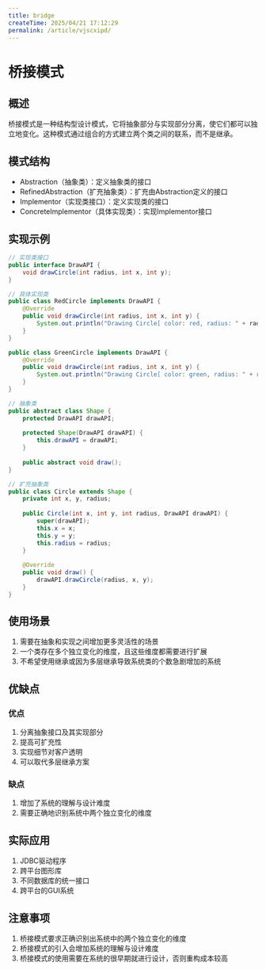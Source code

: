```yaml
---
title: bridge
createTime: 2025/04/21 17:12:29
permalink: /article/vjscxipd/
---
```

# 桥接模式

## 概述

桥接模式是一种结构型设计模式，它将抽象部分与实现部分分离，使它们都可以独立地变化。这种模式通过组合的方式建立两个类之间的联系，而不是继承。

## 模式结构

- Abstraction（抽象类）：定义抽象类的接口
- RefinedAbstraction（扩充抽象类）：扩充由Abstraction定义的接口
- Implementor（实现类接口）：定义实现类的接口
- ConcreteImplementor（具体实现类）：实现Implementor接口

## 实现示例

```java
// 实现类接口
public interface DrawAPI {
    void drawCircle(int radius, int x, int y);
}

// 具体实现类
public class RedCircle implements DrawAPI {
    @Override
    public void drawCircle(int radius, int x, int y) {
        System.out.println("Drawing Circle[ color: red, radius: " + radius + ", x: " + x + ", y: " + y + "]");
    }
}

public class GreenCircle implements DrawAPI {
    @Override
    public void drawCircle(int radius, int x, int y) {
        System.out.println("Drawing Circle[ color: green, radius: " + radius + ", x: " + x + ", y: " + y + "]");
    }
}

// 抽象类
public abstract class Shape {
    protected DrawAPI drawAPI;
    
    protected Shape(DrawAPI drawAPI) {
        this.drawAPI = drawAPI;
    }
    
    public abstract void draw();
}

// 扩充抽象类
public class Circle extends Shape {
    private int x, y, radius;
    
    public Circle(int x, int y, int radius, DrawAPI drawAPI) {
        super(drawAPI);
        this.x = x;
        this.y = y;
        this.radius = radius;
    }
    
    @Override
    public void draw() {
        drawAPI.drawCircle(radius, x, y);
    }
}
```

## 使用场景

1. 需要在抽象和实现之间增加更多灵活性的场景
2. 一个类存在多个独立变化的维度，且这些维度都需要进行扩展
3. 不希望使用继承或因为多层继承导致系统类的个数急剧增加的系统

## 优缺点

### 优点

1. 分离抽象接口及其实现部分
2. 提高可扩充性
3. 实现细节对客户透明
4. 可以取代多层继承方案

### 缺点

1. 增加了系统的理解与设计难度
2. 需要正确地识别系统中两个独立变化的维度

## 实际应用

1. JDBC驱动程序
2. 跨平台图形库
3. 不同数据库的统一接口
4. 跨平台的GUI系统

## 注意事项

1. 桥接模式要求正确识别出系统中的两个独立变化的维度
2. 桥接模式的引入会增加系统的理解与设计难度
3. 桥接模式的使用需要在系统的很早期就进行设计，否则重构成本较高